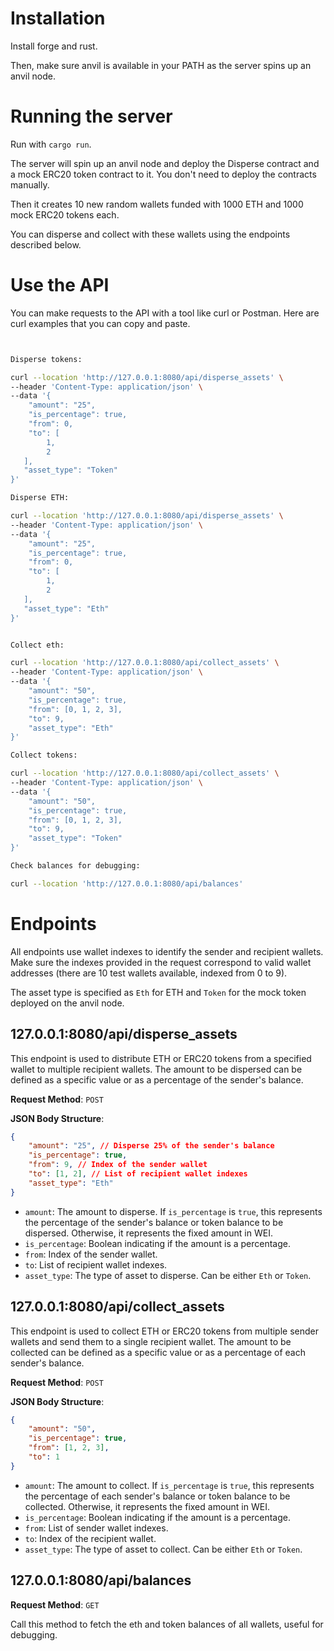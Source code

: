 # Installation

Install forge and rust.

Then, make sure anvil is available in your PATH as the server spins up an anvil node.

# Running the server

Run with `cargo run`.

The server will spin up an anvil node and deploy the Disperse contract and a mock ERC20 token contract to it. You don't need to deploy the contracts manually.

Then it creates 10 new random wallets funded with 1000 ETH and 1000 mock ERC20 tokens each.

You can disperse and collect with these wallets using the endpoints described below.

# Use the API

You can make requests to the API with a tool like curl or Postman. Here are curl examples that you can copy and paste.

```bash


Disperse tokens:

curl --location 'http://127.0.0.1:8080/api/disperse_assets' \
--header 'Content-Type: application/json' \
--data '{
    "amount": "25",
    "is_percentage": true,
    "from": 0,
    "to": [
        1,
        2
   ],
   "asset_type": "Token"
}'

Disperse ETH:

curl --location 'http://127.0.0.1:8080/api/disperse_assets' \
--header 'Content-Type: application/json' \
--data '{
    "amount": "25",
    "is_percentage": true,
    "from": 0,
    "to": [
        1,
        2
   ],
   "asset_type": "Eth"
}'


Collect eth:

curl --location 'http://127.0.0.1:8080/api/collect_assets' \
--header 'Content-Type: application/json' \
--data '{
    "amount": "50",
    "is_percentage": true,
    "from": [0, 1, 2, 3],
    "to": 9,
    "asset_type": "Eth"
}'

Collect tokens:

curl --location 'http://127.0.0.1:8080/api/collect_assets' \
--header 'Content-Type: application/json' \
--data '{
    "amount": "50",
    "is_percentage": true,
    "from": [0, 1, 2, 3],
    "to": 9,
    "asset_type": "Token"
}'

Check balances for debugging:

curl --location 'http://127.0.0.1:8080/api/balances'

```

# Endpoints

All endpoints use wallet indexes to identify the sender and recipient wallets. Make sure the indexes provided in the request correspond to valid wallet addresses (there are 10 test wallets available, indexed from 0 to 9). 

The asset type is specified as `Eth` for ETH and `Token` for the mock token deployed on the anvil node.

## 127.0.0.1:8080/api/disperse_assets

This endpoint is used to distribute ETH or ERC20 tokens from a specified wallet to multiple recipient wallets. The amount to be dispersed can be defined as a specific value or as a percentage of the sender's balance.

**Request Method**: `POST`

**JSON Body Structure**:

```json
{
    "amount": "25", // Disperse 25% of the sender's balance
    "is_percentage": true,
    "from": 9, // Index of the sender wallet
    "to": [1, 2], // List of recipient wallet indexes
    "asset_type": "Eth"
}
```

- `amount`: The amount to disperse. If `is_percentage` is `true`, this represents the percentage of the sender's balance or token balance to be dispersed. Otherwise, it represents the fixed amount in WEI.
- `is_percentage`: Boolean indicating if the amount is a percentage.
- `from`: Index of the sender wallet.
- `to`: List of recipient wallet indexes.
- `asset_type`: The type of asset to disperse. Can be either `Eth` or `Token`.


## 127.0.0.1:8080/api/collect_assets

This endpoint is used to collect ETH or ERC20 tokens from multiple sender wallets and send them to a single recipient wallet. The amount to be collected can be defined as a specific value or as a percentage of each sender's balance.

**Request Method**: `POST`

**JSON Body Structure**:

```json
{
    "amount": "50",
    "is_percentage": true,
    "from": [1, 2, 3],
    "to": 1
}
```

- `amount`: The amount to collect. If `is_percentage` is `true`, this represents the percentage of each sender's balance or token balance to be collected. Otherwise, it represents the fixed amount in WEI.
- `is_percentage`: Boolean indicating if the amount is a percentage.
- `from`: List of sender wallet indexes.
- `to`: Index of the recipient wallet.
- `asset_type`: The type of asset to collect. Can be either `Eth` or `Token`.

## 127.0.0.1:8080/api/balances

**Request Method**: `GET`

Call this method to fetch the eth and token balances of all wallets, useful for debugging.